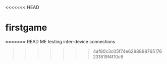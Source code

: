 <<<<<<< HEAD
# firstgame
=======
READ ME
testing inter-device connections
>>>>>>> 4af80c3c05f74e6298898765176231819f4f10c9
